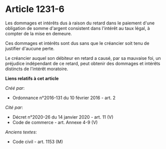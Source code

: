 # Article 1231-6

Les dommages et intérêts dus à raison du retard dans le paiement d'une obligation de somme d'argent consistent dans l'intérêt
au taux légal, à compter de la mise en demeure.

Ces dommages et intérêts sont dus sans que le créancier soit tenu de justifier d'aucune perte.

Le créancier auquel son débiteur en retard a causé, par sa mauvaise foi, un préjudice indépendant de ce retard, peut obtenir
des dommages et intérêts distincts de l'intérêt moratoire.

**Liens relatifs à cet article**

_Créé par_:

  - Ordonnance n°2016-131 du 10 février 2016 - art. 2

_Cité par_:

  - Décret n°2020-26 du 14 janvier 2020 - art. 11 (V)
  - Code de commerce - art. Annexe 4-9 (V)

_Anciens textes_:

  - Code civil - art. 1153 (M)
